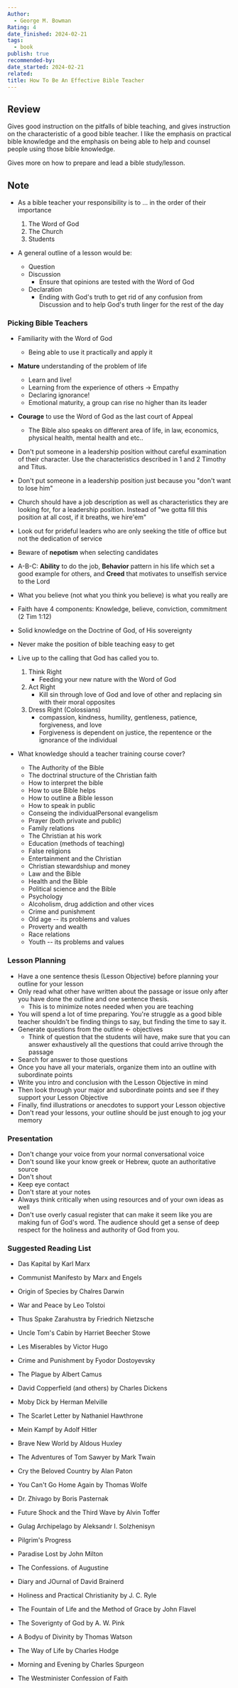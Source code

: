 ```yaml
---
Author:
  - George M. Bowman
Rating: 4
date_finished: 2024-02-21
tags:
  - book
publish: true
recommended-by: 
date_started: 2024-02-21
related: 
title: How To Be An Effective Bible Teacher
---
```


## Review
Gives good instruction on the pitfalls of bible teaching, and gives instruction on the characteristic of a good bible teacher. I like the emphasis on practical bible knowledge and the emphasis on being able to help and counsel people using those bible knowledge.

Gives more on how to prepare and lead a bible study/lesson. 

## Note
- As a bible teacher your responsibility is to ... in the order of their importance
	1. The Word of God
	2. The Church
	3. Students

- A general outline of a lesson would be:
	- Question
	- Discussion
		- Ensure that opinions are tested with the Word of God
	- Declaration
		- Ending with God's truth to get rid of any confusion from Discussion and to help God's truth linger for the rest of the day

### Picking Bible Teachers
- Familiarity with the Word of God
	- Being able to use it practically and apply it
- **Mature** understanding of the problem of life
	- Learn and live!
	- Learning from the experience of others -> Empathy
	- Declaring ignorance!
	- Emotional maturity, a group can rise no higher than its leader
- **Courage** to use the Word of God as the last court of Appeal
	- The Bible also speaks on different area of life, in law, economics, physical health, mental health and etc..

- Don't put someone in a leadership position without careful examination of their character. Use the characteristics described in 1 and 2 Timothy and Titus.
- Don't put someone in a leadership position just because you "don't want to lose him"
- Church should have a job description as well as characteristics they are looking for, for a leadership position. Instead of "we gotta fill this position at all cost, if it breaths, we hire'em"
- Look out for prideful leaders who are only seeking the title of office but not the dedication of service
- Beware of **nepotism** when selecting candidates

- A-B-C: **Ability** to do the job, **Behavior** pattern in his life which set a good example for others, and **Creed** that motivates to unselfish service to the Lord
- What you believe (not what you think you believe) is what you really are
- Faith have 4 components: Knowledge, believe, conviction, commitment (2 Tim 1:12)
- Solid knowledge on the Doctrine of God, of His sovereignty 
- Never make the position of bible teaching easy to get
- Live up to the calling that God has called you to.
	1) Think Right 
		- Feeding your new nature with the Word of God
	2) Act Right 
		- Kill sin through love of God and love of other and replacing sin with their moral opposites
	3) Dress Right (Colossians)
		-  compassion, kindness, humility, gentleness, patience, forgiveness, and love
		- Forgiveness is dependent on justice, the repentence or the ignorance of the individual

- What knowledge should a teacher training course cover?
	- The Authority of the Bible
	- The doctrinal structure of the Christian faith
	- How to interpret the bible
	- How to use Bible helps
	- How to outline a Bible lesson
	- How to speak in public
	- Conseing the individualPersonal evangelism
	- Prayer (both private and public)
	- Family relations
	- The Christian at his work
	- Education (methods of teaching)
	- False religions
	- Entertainment and the Christian
	- Christian stewardshiup and money
	- Law and the Bible
	- Health and the Bible
	- Political science and the Bible
	- Psychology
	- Alcoholism, drug addiction and other vices
	- Crime and punishment
	- Old age -- its problems and values
	- Proverty and wealth
	- Race relations
	- Youth -- its problems and values

### Lesson Planning
- Have a one sentence thesis (Lesson Objective) before planning your outline for your lesson
- Only read what other have written about the passage or issue only after you have done the outline and one sentence thesis.
	- This is to minimize notes needed when you are teaching
- You will spend a lot of time preparing. You're struggle as a good bible teacher shouldn't be finding things to say, but finding the time to say it.
- Generate questions from the outline <- objectives
	- Think of question that the students will have, make sure that you can answer exhaustively all the questions that could arrive through the passage
- Search for answer to those questions
- Once you have all your materials, organize them into an outline with subordinate points
- Write you intro and conclusion with the Lesson Objective in mind
- Then look through your major and subordinate points and see if they support your Lesson Objective
- Finally, find illustrations or anecdotes to support your Lesson objective
- Don't read your lessons, your outline should be just enough to jog your memory

### Presentation
- Don't change your voice from your normal conversational voice
- Don't sound like your know greek or Hebrew, quote an authoritative source
- Don't shout
- Keep eye contact
- Don't stare at your notes
- Always think critically when using resources and of your own ideas as well
- Don't use overly casual register that can make it seem like you are making fun of God's word. The audience should get a sense of deep respect for the holiness and authority of God from you.


### Suggested Reading List
- Das Kapital by Karl Marx
- Communist Manifesto by Marx and Engels
- Origin of Species by Chalres Darwin
- War and Peace by Leo Tolstoi
- Thus Spake Zarahustra by Friedrich Nietzsche
- Uncle Tom's Cabin by Harriet Beecher Stowe
- Les Miserables by Victor Hugo
- Crime and Punishment by Fyodor Dostoyevsky
- The Plague by Albert Camus
- David Copperfield (and others) by Charles Dickens
- Moby Dick by Herman Melville
- The Scarlet Letter by Nathaniel Hawthrone
- Mein Kampf by Adolf Hitler
- Brave New World by Aldous Huxley
- The Adventures of Tom Sawyer by Mark Twain
- Cry the Beloved Country by Alan Paton
- You Can't Go Home Again by Thomas Wolfe
- Dr. Zhivago by Boris Pasternak
- Future Shock and the Third Wave by Alvin Toffer
- Gulag Archipelago by Aleksandr I. Solzhenisyn

- Pilgrim's Progress 
- Paradise Lost by John Milton
- The Confessions. of Augustine
- Diary and JOurnal of David Brainerd
- Holiness and Practical Christianity by J. C. Ryle
- The Fountain of Life and the Method of Grace by John Flavel
- The Soverignty of God by A. W. Pink 
- A Bodyu of Divinity by Thomas Watson
- The Way of Life by Charles Hodge
- Morning and Evening by Charles Spurgeon
- The Westminister Confession of Faith
